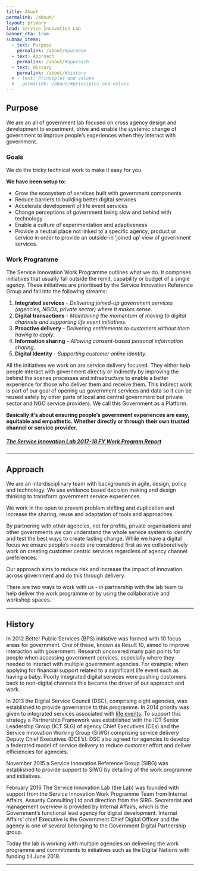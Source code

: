 ```yaml
---
title: About
permalink: /about/
layout: primary
lead: Service Innovation Lab
banner_cta: true
subnav_items:
  - text: Purpose
    permalink: /about/#purpose
  - text: Approach
    permalink: /about/#approach
  - text: History
    permalink: /about/#history
  # - text: Principles and values
  #   permalink: /about/#principles-and-values
---
```


## Purpose

We are an all of government lab focused on cross agency design and development to experiment, drive and enable the systemic change of government to improve people’s experiences when they interact with government.

### Goals
We do the tricky technical work to make it easy for you.

__We have been setup to:__
- Grow the ecosystem of services built with government components 
- Reduce barriers to building better digital services
- Accelerate development of life event services 
- Change perceptions of government being slow and behind with technology 
- Enable a culture of experimentation and adaptiveness
- Provide a neutral place not linked to a specific agency, product or service  in order to provide an outside-in ‘joined up’ view of government services.

### Work Programme
The Service Innovation Work Programme outlines what we do. It comprises initiatives that usually fall outside the remit, capability or budget of a single agency. These initiatives are prioritised by the Service Innovation Reference Group and fall into the following streams:

<ol>
  <li><b>Integrated services</b> - <i>Delivering joined-up government services (agencies, NGOs, private sector) where it makes sense.</i></li>
  <li><b>Digital transactions</b> - <i>Maintaining the momentum of moving to digital channels and supporting life event initiatives.</i></li>
  <li><b>Proactive delivery</b> - <i>Delivering entitlements to customers without them having to apply.</i></li>
  <li><b>Information sharing</b> - <i>Allowing consent-based personal information sharing.</i></li>
  <li><b>Digital Identity</b> - <i>Supporting customer online identity.</i></li>
</ol>

All the initiatives we work on are service delivery focused. They either help people interact with government directly or indirectly by improving the behind the scenes processes and infrastructure to enable a better experience for those who deliver them and receive them. This indirect work is part of our goal of opening up government services and data so it can be reused safely by other parts of local and central government but private sector and NGO service providers. We call this Government as a Platform.

__Basically it’s about ensuring people’s government experiences are easy, equitable and empathetic. Whether directly or through their own trusted channel or service provider.__

##### [The Service Innovation Lab 2017-18 FY Work Program Report](/2018/07/01/Lab-Report/)
-----

## Approach
We are an interdisciplinary team with backgrounds in agile, design, policy and technology. We use evidence based decision making and design thinking to transform government service experiences. 

We work in the open to prevent problem shifting and duplication and increase the sharing, reuse and adaptation of tools and approaches.  

By partnering with other agencies, not for profits, private organisations and other governments we can understand the whole service system to identify and test the best ways to create lasting change. While we have a digital focus we ensure people’s needs are considered first as we collaboratively work on creating customer centric services regardless of agency channel preferences. 
 
Our approach aims to reduce risk and increase the impact of innovation across government and do this through delivery.

There are two ways to work with us - in partnership with the lab team to help deliver the work programme or by using the collaborative and workshop spaces.   

-----

## History
In 2012 Better Public Services (BPS) initiative was formed with 10 focus areas for government. One of these, known as Result 10, aimed to improve interaction with government. Research uncovered many pain points for people when accessing government services, especially where they needed to interact with multiple government agencies. For example: when applying for financial support related to a significant life event such as having a baby. Poorly integrated digital services were pushing customers back to non-digital channels this became the driver of our approach and work. 

In 2013 the Digital Service Council (DSC), comprising eight agencies, was established to provide governance to this programme. In 2014 priority was given to integrated services associated with [life events](https://www.ict.govt.nz/programmes-and-initiatives/government-service-innovation/result-10/research-exec-intro-methodology-concl/frequency-of-use-and-life-events/). To support this strategy a Partnership Framework was established with the ICT Senior Leadership Group (ICT SLG) of agency Chief Executives (CEs) and the Service Innovation Working Group (SIWG) comprising service delivery Deputy Chief Executives (DCE’s). DSC also agreed for agencies to develop a federated model of service delivery to reduce customer effort and deliver efficiencies for agencies.

November 2015 a Service Innovation Reference Group (SIRG) was established to provide support to SIWG by detailing of the work programme and initiatives.

February 2016 The Service Innovation Lab (the Lab) was founded with support from the Service Innovation Work Programme Team from Internal Affairs, Assurity Consulting Ltd and direction from the SIRG. Secretariat and management overview is provided by Internal Affairs, which is the Government’s functional lead agency for digital development. Internal Affairs’ chief Executive is the Government Chief Digital Officer and the agency is one of several belonging to the Government Digital Partnership group.

Today the lab is working with multiple agencies on delivering the work programme and commitments to initiatives such as the Digital Nations with funding till June 2019.

-----
<!-- 
## Principles and values
__Our principles:__
- Uniting to meet user needs
- Doing the hard things to make it easy
- Learning and improving rapidly
- Openly showing and sharing our work
- Proving value…and being prepared to stop when we don’t
- Focusing on what makes the greatest impact
- Building for reuse and openness
- Accepting help and being up for a challenge
- Acting as a catalyst for change by empowering others

__Our team values:__
Transparency, integrity, being evidence-based, humility, openness, empathy, celebrating success, sharing failure, embracing complexity, empowering others and harnessing creativity. -->